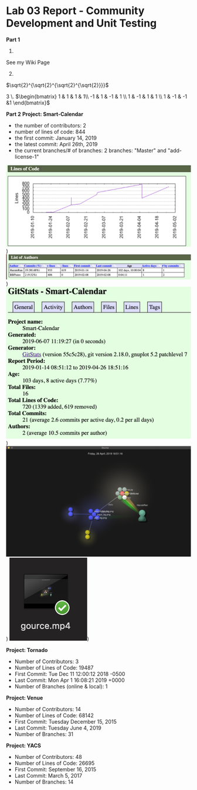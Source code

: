 # Lab 03 Report - Community Development and Unit Testing

**Part 1**

1. 

See my Wiki Page

2. 
 $\sqrt{2}^{\sqrt{2}^{\sqrt{2}^{\sqrt{2}}}}$

3 \\. 
$\begin{bmatrix}
1 & 1 & 1 & 1\\
-1 & 1 & -1 & 1 \\
1 & -1 & 1 & 1 \\
1 & -1 & -1 &1
\end{bmatrix}$


**Part 2**
**Project: Smart-Calendar**

- the number of contributors: 2
- number of lines of code: 844
- the first commit: January 14, 2019
- the latest commit: April 26th, 2019
- the current branches/# of branches: 2 branches: "Master" and "add-license-1"

![alt text](https://raw.githubusercontent.com/pangtsu/oss-repo-template/master/11.png
))
![alt text](https://raw.githubusercontent.com/pangtsu/oss-repo-template/master/22.png
))
![alt text](https://raw.githubusercontent.com/pangtsu/oss-repo-template/master/33.png
))
![alt text](https://raw.githubusercontent.com/pangtsu/oss-repo-template/master/44.png
))
![alt text](https://raw.githubusercontent.com/pangtsu/oss-repo-template/master/55.png
))

**Project: Tornado**
- Number of Contributors: 3
- Number of Lines of Code: 19487 
- First Commit: Tue Dec 11 12:00:12 2018 -0500 
- Last Commit: Mon Apr 1 16:08:21 2019 +0000 
- Number of Branches (online & local): 1 


**Project: Venue**

- Number of Contributors: 14
- Number of Lines of Code: 68142
- First Commit: Tuesday December 15, 2015
- Last Commit: Tuesday June 4, 2019
- Number of Branches: 31


**Project: YACS**

- Number of Contributors: 48
- Number of Lines of Code: 26695
- First Commit: September 16, 2015
- Last Commit: March 5, 2017
- Number of Branches: 14

